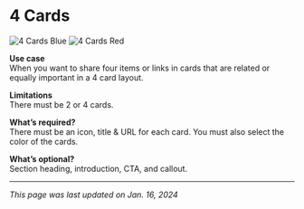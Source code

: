 # 4 Cards

![4 Cards Blue](/img/4_Cards_Blue.png)
![4 Cards Red](/img/4_Cards_Red.png)

**Use case**<br>
When you want to share four items or links in cards that are related or equally important in a 4 card layout.

**Limitations**<br>
There must be 2 or 4 cards.

**What’s required?**<br>
There must be an icon, title & URL for each card. You must also select the color of the cards.

**What’s optional?**<br>
Section heading, introduction, CTA, and callout.

***

*This page was last updated on Jan. 16, 2024*